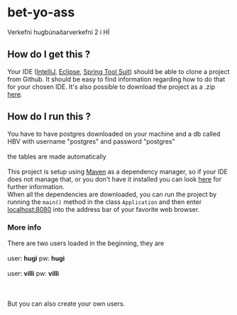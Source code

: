 # bet-yo-ass
Verkefni hugbúnaðarverkefni 2 í HÍ

## How do I get this ?	
Your IDE ([IntelliJ](https://www.jetbrains.com/idea/), [Eclipse](https://eclipse.org/), [Spring Tool Suit](https://spring.io/tools)) should be able to clone a project from Github.	
It should be easy to find information regarding how to do that for your chosen IDE.	
It's also possible to download the project as a .zip [here](https://github.com/mbook/SpringBootMVC/archive/master.zip).	

 ## How do I run this ?	
You have to have postgres downloaded on your machine and a db called HBV with username "postgres" and password "postgres" <br />	
the tables are made automatically <br /> 	
This project is setup using [Maven](https://maven.apache.org/what-is-maven.html) as a dependency manager, so if your IDE does not manage that, or you don't have it installed you can look [here](https://maven.apache.org/install.html) for further information.	
When all the dependencies are downloaded, you can run the project by running the ``main()`` method in the class ``Application`` and then enter [localhost:8080](http://localhost:8080) into the address bar of your favorite web browser.	



 ### More info	
There are two users loaded in the beginning, they are <br />	
user: **hugi** pw: **hugi** <br />	
user: **villi** pw: **villi** <br />	
<br />	
But you can also create your own users.
